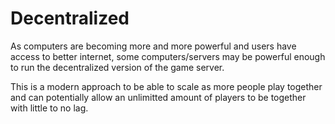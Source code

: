 # Decentralized

As computers are becoming more and more powerful and users have access to better internet,
some computers/servers may be powerful enough to run the decentralized version of the game server.

This is a modern approach to be able to scale as more people play together and can potentially allow an
unlimitted amount of players to be together with little to no lag.

